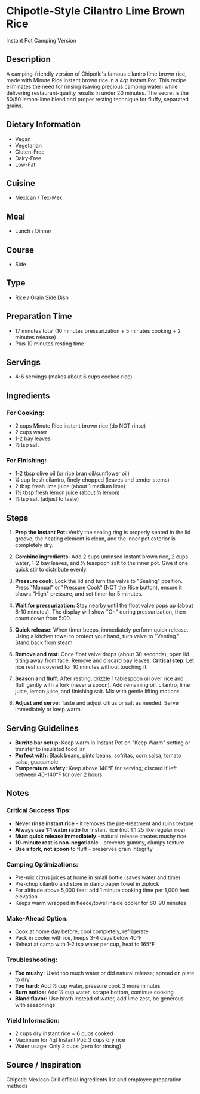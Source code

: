 # Chipotle-Style Cilantro Lime Brown Rice
Instant Pot Camping Version

## Description
A camping-friendly version of Chipotle's famous cilantro lime brown rice, made with Minute Rice instant brown rice in a 4qt Instant Pot. This recipe eliminates the need for rinsing (saving precious camping water) while delivering restaurant-quality results in under 20 minutes. The secret is the 50/50 lemon-lime blend and proper resting technique for fluffy, separated grains.

## Dietary Information
- Vegan
- Vegetarian  
- Gluten-Free
- Dairy-Free
- Low-Fat

## Cuisine
- Mexican / Tex-Mex

## Meal
- Lunch / Dinner

## Course
- Side

## Type
- Rice / Grain Side Dish

## Preparation Time
- 17 minutes total (10 minutes pressurization + 5 minutes cooking + 2 minutes release)
- Plus 10 minutes resting time

## Servings
- 4-6 servings (makes about 6 cups cooked rice)

## Ingredients

### For Cooking:
- 2 cups Minute Rice instant brown rice (do NOT rinse)
- 2 cups water
- 1-2 bay leaves
- ½ tsp salt

### For Finishing:
- 1-2 tbsp olive oil (or rice bran oil/sunflower oil)
- ¼ cup fresh cilantro, finely chopped (leaves and tender stems)
- 2 tbsp fresh lime juice (about 1 medium lime)
- 1½ tbsp fresh lemon juice (about ½ lemon)
- ½ tsp salt (adjust to taste)

## Steps

1. **Prep the Instant Pot:** Verify the sealing ring is properly seated in the lid groove, the heating element is clean, and the inner pot exterior is completely dry.

2. **Combine ingredients:** Add 2 cups unrinsed instant brown rice, 2 cups water, 1-2 bay leaves, and ½ teaspoon salt to the inner pot. Give it one quick stir to distribute evenly.

3. **Pressure cook:** Lock the lid and turn the valve to "Sealing" position. Press "Manual" or "Pressure Cook" (NOT the Rice button), ensure it shows "High" pressure, and set timer for 5 minutes.

4. **Wait for pressurization:** Stay nearby until the float valve pops up (about 8-10 minutes). The display will show "On" during pressurization, then count down from 5:00.

5. **Quick release:** When timer beeps, immediately perform quick release. Using a kitchen towel to protect your hand, turn valve to "Venting." Stand back from steam.

6. **Remove and rest:** Once float valve drops (about 30 seconds), open lid tilting away from face. Remove and discard bay leaves. **Critical step**: Let rice rest uncovered for 10 minutes without touching it.

7. **Season and fluff:** After resting, drizzle 1 tablespoon oil over rice and fluff gently with a fork (never a spoon). Add remaining oil, cilantro, lime juice, lemon juice, and finishing salt. Mix with gentle lifting motions.

8. **Adjust and serve:** Taste and adjust citrus or salt as needed. Serve immediately or keep warm.

## Serving Guidelines

- **Burrito bar setup:** Keep warm in Instant Pot on "Keep Warm" setting or transfer to insulated food jar
- **Perfect with:** Black beans, pinto beans, sofritas, corn salsa, tomato salsa, guacamole
- **Temperature safety:** Keep above 140°F for serving; discard if left between 40-140°F for over 2 hours

## Notes

### Critical Success Tips:
- **Never rinse instant rice** - it removes the pre-treatment and ruins texture
- **Always use 1:1 water ratio** for instant rice (not 1:1.25 like regular rice)
- **Must quick release immediately** - natural release creates mushy rice
- **10-minute rest is non-negotiable** - prevents gummy, clumpy texture
- **Use a fork, not spoon** to fluff - preserves grain integrity

### Camping Optimizations:
- Pre-mix citrus juices at home in small bottle (saves water and time)
- Pre-chop cilantro and store in damp paper towel in ziplock
- For altitude above 5,000 feet: add 1 minute cooking time per 1,000 feet elevation
- Keeps warm wrapped in fleece/towel inside cooler for 60-90 minutes

### Make-Ahead Option:
- Cook at home day before, cool completely, refrigerate
- Pack in cooler with ice, keeps 3-4 days below 40°F
- Reheat at camp with 1-2 tsp water per cup, heat to 165°F

### Troubleshooting:
- **Too mushy:** Used too much water or did natural release; spread on plate to dry
- **Too hard:** Add ½ cup water, pressure cook 3 more minutes
- **Burn notice:** Add ½ cup water, scrape bottom, continue cooking
- **Bland flavor:** Use broth instead of water, add lime zest, be generous with seasonings

### Yield Information:
- 2 cups dry instant rice = 6 cups cooked
- Maximum for 4qt Instant Pot: 3 cups dry rice
- Water usage: Only 2 cups (zero for rinsing)

## Source / Inspiration
Chipotle Mexican Grill official ingredients list and employee preparation methods
